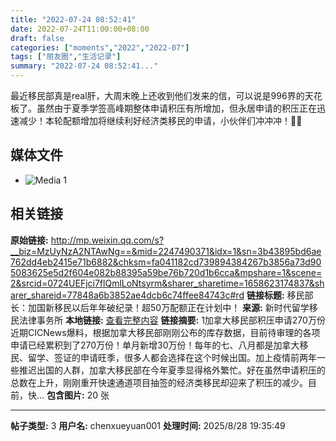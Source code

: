 ```yaml
---
title: "2022-07-24 08:52:41"
date: 2022-07-24T11:00:00+08:00
draft: false
categories: ["moments","2022","2022-07"]
tags: ["朋友圈","生活记录"]
summary: "2022-07-24 08:52:41..."
---
```


最近移民部真是real肝，大周末晚上还收到他们发来的信，可以说是996界的天花板了。虽然由于夏季学签高峰期整体申请积压有所增加，但永居申请的积压正在迅速减少！本轮配额增加将继续利好经济类移民的申请，小伙伴们冲冲冲！💪💪

## 媒体文件

- ![Media 1](/Moments/photos/2022-07-24/202207240852410.jpg)

## 相关链接

**原始链接:** http://mp.weixin.qq.com/s?__biz=MzUyNzA2NTAwNg==&mid=2247490371&idx=1&sn=3b43895bd6ae762dd4eb2415e71b6882&chksm=fa041182cd739894384267b3856a73d905083625e5d2f604e082b88395a59be76b720d1b6cca&mpshare=1&scene=2&srcid=0724UEFjci7flQmlLoNtsyrm&sharer_sharetime=1658623174837&sharer_shareid=77848a6b3852ae4dcb6c74ffee84743c#rd
**链接标题:** 移民部长：加国新移民以后年年破纪录！超50万配额正在计划中！
**来源:** 新时代留学移民法律事务所
**本地链接:** [查看完整内容](/link_content/2022/07/2022-07-24-1/link_content/)
**链接摘要:** 1加拿大移民部积压申请270万份近期CICNews爆料，根据加拿大移民部刚刚公布的库存数据，目前待审理的各项申请已经累积到了270万份！单月新增30万份！每年的七、八月都是加拿大移民、留学、签证的申请旺季，很多人都会选择在这个时候出国。加上疫情前两年一些推迟出国的人群，加拿大移民部在今年夏季显得格外繁忙。好在虽然申请积压的总数在上升，刚刚重开快速通道项目抽签的经济类移民却迎来了积压的减少。目前，快...
**包含图片:** 20 张

---

**帖子类型:** 3
**用户名:** chenxueyuan001
**处理时间:** 2025/8/28 19:35:49